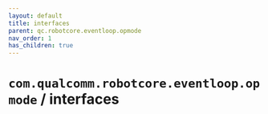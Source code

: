 ```yaml
---
layout: default
title: interfaces
parent: qc.robotcore.eventloop.opmode
nav_order: 1
has_children: true
---
```

# `com.qualcomm.robotcore.eventloop.opmode` / interfaces
      